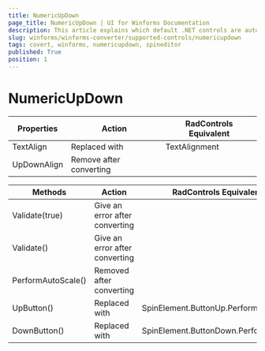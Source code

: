 ```yaml
---
title: NumericUpDown
page_title: NumericUpDown | UI for Winforms Documentation
description: This article explains which default .NET controls are automatically converted.
slug: winforms/winforms-converter/supported-controls/numericupdown
tags: covert, winforms, numericupdown, spineditor
published: True
position: 1
---
```


# NumericUpDown

|Properties|Action|RadControls Equivalent|
|---|---|---|
|TextAlign|Replaced with|TextAlignment|
|UpDownAlign|Remove after converting|   |

|Methods|Action|RadControls Equivalent|
|---|---|---|
|Validate(true)|Give an error after converting|   |
|Validate()|Give an error after converting|   |
|PerformAutoScale()|Removed after converting|   |
|UpButton()|Replaced with|SpinElement.ButtonUp.PerformClick()|
|DownButton()|Replaced with|SpinElement.ButtonDown.PerformClick()|

